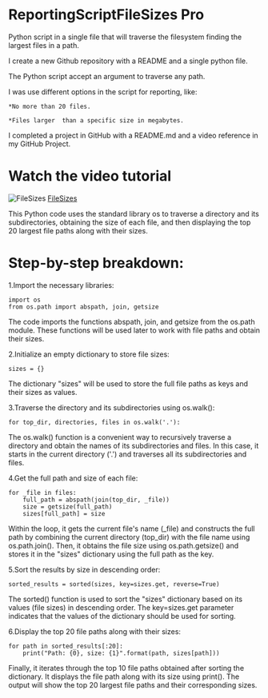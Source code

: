 # ReportingScriptFileSizes Pro

Python script in a single file that will traverse the filesystem finding the largest files in a path.

I create a new Github repository with a README and a single python file.

The Python script accept an argument to traverse any path.

I was use different options in the script for reporting, like:

    *No more than 20 files.

    *Files larger  than a specific size in megabytes.

I completed a project in GitHub with a README.md and a video reference in my GitHub Project.

# Watch the video tutorial
![FileSizes](URL_DE_LA_IMAGEN)
[FileSizes](https://youtu.be/AqoIP_I8T0U)



This Python code uses the standard library os to traverse a directory and its subdirectories, obtaining the size of each file, and then displaying the top 20 largest file paths along with their sizes.

# Step-by-step breakdown:

1.Import the necessary libraries:

    import os
    from os.path import abspath, join, getsize

The code imports the functions abspath, join, and getsize from the os.path module. These functions will be used later to work with file paths and obtain their sizes.

2.Initialize an empty dictionary to store file sizes:
   
    sizes = {}

The dictionary "sizes" will be used to store the full file paths as keys and their sizes as values.

3.Traverse the directory and its subdirectories using os.walk():
    
    for top_dir, directories, files in os.walk('.'):

The os.walk() function is a convenient way to recursively traverse a directory and obtain the names of its subdirectories and files. In this case, it starts in the current directory ('.') and traverses all its subdirectories and files.

4.Get the full path and size of each file:
   
    for _file in files:
        full_path = abspath(join(top_dir, _file))
        size = getsize(full_path)
        sizes[full_path] = size

Within the loop, it gets the current file's name (_file) and constructs the full path by combining the current directory (top_dir) with the file name using os.path.join(). Then, it obtains the file size using os.path.getsize() and stores it in the "sizes" dictionary using the full path as the key.

5.Sort the results by size in descending order:
    
    sorted_results = sorted(sizes, key=sizes.get, reverse=True)

The sorted() function is used to sort the "sizes" dictionary based on its values (file sizes) in descending order. The key=sizes.get parameter indicates that the values of the dictionary should be used for sorting.

6.Display the top 20 file paths along with their sizes:
   
    for path in sorted_results[:20]:
        print("Path: {0}, size: {1}".format(path, sizes[path]))

Finally, it iterates through the top 10 file paths obtained after sorting the dictionary. It displays the file path along with its size using print(). The output will show the top 20 largest file paths and their corresponding sizes.